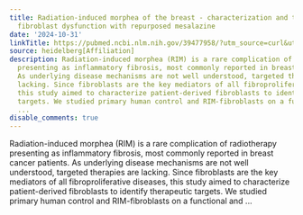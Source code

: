 ```yaml
---
title: Radiation-induced morphea of the breast - characterization and treatment of
  fibroblast dysfunction with repurposed mesalazine
date: '2024-10-31'
linkTitle: https://pubmed.ncbi.nlm.nih.gov/39477958/?utm_source=curl&utm_medium=rss&utm_campaign=pubmed-2&utm_content=1FakS-2QOkCT8HsMOQP1bCRQ4YzyumYOmxmF0moLsQ3dFB1E9V&fc=20220326224207&ff=20241031185340&v=2.18.0.post9+e462414
source: heidelberg[Affiliation]
description: Radiation-induced morphea (RIM) is a rare complication of radiotherapy
  presenting as inflammatory fibrosis, most commonly reported in breast cancer patients.
  As underlying disease mechanisms are not well understood, targeted therapies are
  lacking. Since fibroblasts are the key mediators of all fibroproliferative diseases,
  this study aimed to characterize patient-derived fibroblasts to identify therapeutic
  targets. We studied primary human control and RIM-fibroblasts on a functional and
  ...
disable_comments: true
---
```

Radiation-induced morphea (RIM) is a rare complication of radiotherapy presenting as inflammatory fibrosis, most commonly reported in breast cancer patients. As underlying disease mechanisms are not well understood, targeted therapies are lacking. Since fibroblasts are the key mediators of all fibroproliferative diseases, this study aimed to characterize patient-derived fibroblasts to identify therapeutic targets. We studied primary human control and RIM-fibroblasts on a functional and ...